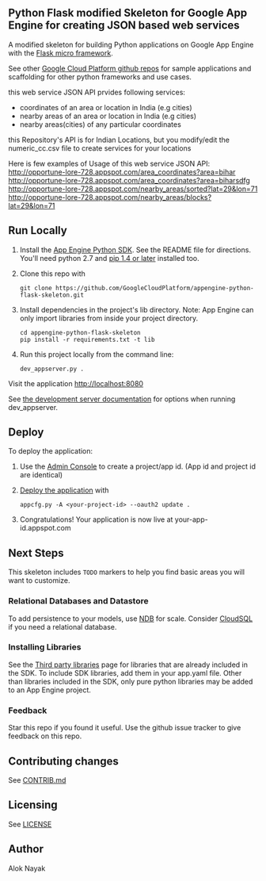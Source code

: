 ## Python Flask modified Skeleton for Google App Engine for creating JSON based web services

A modified skeleton for building Python applications on Google App Engine with the
[Flask micro framework](http://flask.pocoo.org).

See other [Google Cloud Platform github
repos](https://github.com/GoogleCloudPlatform) for sample applications and
scaffolding for other python frameworks and use cases.

this web service JSON API prvides following services:
* coordinates of an area or location in India (e.g cities)
* nearby areas of an area or location in India (e.g cities)
* nearby areas(cities) of any particular coordinates

this Repository's API is for Indian Locations, but you modify/edit the numeric_cc.csv file to create services for your locations

Here is few examples of Usage of this web service JSON API:
http://opportune-lore-728.appspot.com/area_coordinates?area=bihar
http://opportune-lore-728.appspot.com/area_coordinates?area=biharsdfg
http://opportune-lore-728.appspot.com/nearby_areas/sorted?lat=29&lon=71
http://opportune-lore-728.appspot.com/nearby_areas/blocks?lat=29&lon=71



## Run Locally
1. Install the [App Engine Python SDK](https://developers.google.com/appengine/downloads).
See the README file for directions. You'll need python 2.7 and [pip 1.4 or later](http://www.pip-installer.org/en/latest/installing.html) installed too.

2. Clone this repo with

   ```
   git clone https://github.com/GoogleCloudPlatform/appengine-python-flask-skeleton.git
   ```
3. Install dependencies in the project's lib directory.
   Note: App Engine can only import libraries from inside your project directory.

   ```
   cd appengine-python-flask-skeleton
   pip install -r requirements.txt -t lib
   ```
4. Run this project locally from the command line:

   ```
   dev_appserver.py .
   ```

Visit the application [http://localhost:8080](http://localhost:8080)

See [the development server documentation](https://developers.google.com/appengine/docs/python/tools/devserver)
for options when running dev_appserver.

## Deploy
To deploy the application:

1. Use the [Admin Console](https://appengine.google.com) to create a
   project/app id. (App id and project id are identical)
1. [Deploy the
   application](https://developers.google.com/appengine/docs/python/tools/uploadinganapp) with

   ```
   appcfg.py -A <your-project-id> --oauth2 update .
   ```
1. Congratulations!  Your application is now live at your-app-id.appspot.com

## Next Steps
This skeleton includes `TODO` markers to help you find basic areas you will want
to customize.

### Relational Databases and Datastore
To add persistence to your models, use
[NDB](https://developers.google.com/appengine/docs/python/ndb/) for
scale.  Consider
[CloudSQL](https://developers.google.com/appengine/docs/python/cloud-sql)
if you need a relational database.

### Installing Libraries
See the [Third party
libraries](https://developers.google.com/appengine/docs/python/tools/libraries27)
page for libraries that are already included in the SDK.  To include SDK
libraries, add them in your app.yaml file. Other than libraries included in
the SDK, only pure python libraries may be added to an App Engine project.

### Feedback
Star this repo if you found it useful. Use the github issue tracker to give
feedback on this repo.

## Contributing changes
See [CONTRIB.md](CONTRIB.md)

## Licensing
See [LICENSE](LICENSE)

## Author
Alok Nayak

